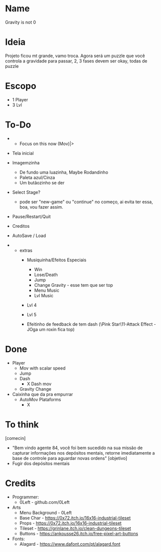 # Name
Gravity is not 0 
# Ideia
Projeto ficou mt grande, vamo troca.
Agora será um puzzle que você controla a gravidade para passar, 2, 3 fases devem ser okay, todas de puzzle
# Escopo
- 1 Player
- 3 Lvl
# To-Do
* * Focus on this now (Mov)|>
- Tela inicial
 - Imagemzinha
    - De fundo uma luazinha, Maybe Rodandinho
    - Paleta azul/Cinza
    - Um butãozinho se der  
- Select Stage?
    - pode ser "new-game" ou "continue" no começo, ai evita ter essa, boa, vou fazer assim.
- Pause/Restart/Quit
- Creditos
       
- AutoSave / Load 

* * extras
    - Musiquinha/Efeitos Especiais
        - Win
        - Lose/Death
        - Jump
        - Change Gravity - esse tem que ser top
        - Menu Music
        - Lvl Music

    - Lvl 4
    - Lvl 5

    - Efeitinho de feedback de tem dash (\Pink Star\11-Attack Effect - JOga um roxin fica top)

# Done
- Player
    - Mov with scalar speed
    - Jump
    - Dash
        - X Dash mov
    - Gravity Change
- Caixinha que da pra empurrar
    - AutoMov Plataforms
        - X
# To think
[comecin]
- "Bem vindo agente 84, você foi bem sucedido na sua missão de capturar informações nos depósitos mentais, retorne imediatamente a base de controle para aguardar novas ordens"
[objetivo]
- Fugir dos depósitos mentais



# Credits
* Programmer:
    - 0Left - github.com/0Left
* Arts
    - Menu Background - 0Left
    - Base Char - https://0x72.itch.io/16x16-industrial-tileset
    - Props - https://0x72.itch.io/16x16-industrial-tileset
    - Tileset - https://grinlane.itch.io/clean-dungeons-tileset
    - Buttons - https://ankousse26.itch.io/free-pixel-art-buttons
* Fonts:
    - Alagard - https://www.dafont.com/pt/alagard.font